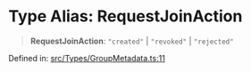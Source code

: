 # Type Alias: RequestJoinAction

> **RequestJoinAction**: `"created"` \| `"revoked"` \| `"rejected"`

Defined in: [src/Types/GroupMetadata.ts:11](https://github.com/Fokusdotid/bail/blob/cf6cc85134e12081bc635cea02cc0eee74033a81/src/Types/GroupMetadata.ts#L11)
